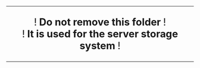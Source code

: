 <div align="center" style="font-size:20pt">
    <hr>
    !<b> Do not remove this folder </b>! <br>
    !<b> It is used for the server storage system </b>!
    <hr>
</div>